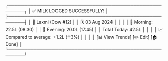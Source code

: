 
┌───────────────────────────────────────────────────────┐
│  ✅ MILK LOGGED SUCCESSFULLY!                         │
├───────────────────────────────────────────────────────┤
│  🐄 Laxmi (Cow #12)                                   │
│  🗓️ 03 Aug 2024                                      │
│                                                      │
│  🌅 Morning: 22.5L (08:30)                           │
│  🌇 Evening: 20.0L (17:45)                           │
│  Total Today: 42.5L                                  │
│                                                      │
│  📈 Compared to average: +1.2L (↑3%)                 │
│                                                      │
│  [📊 View Trends]  [✏️ Edit]  [🏠 Done]               │
└───────────────────────────────────────────────────────┘


